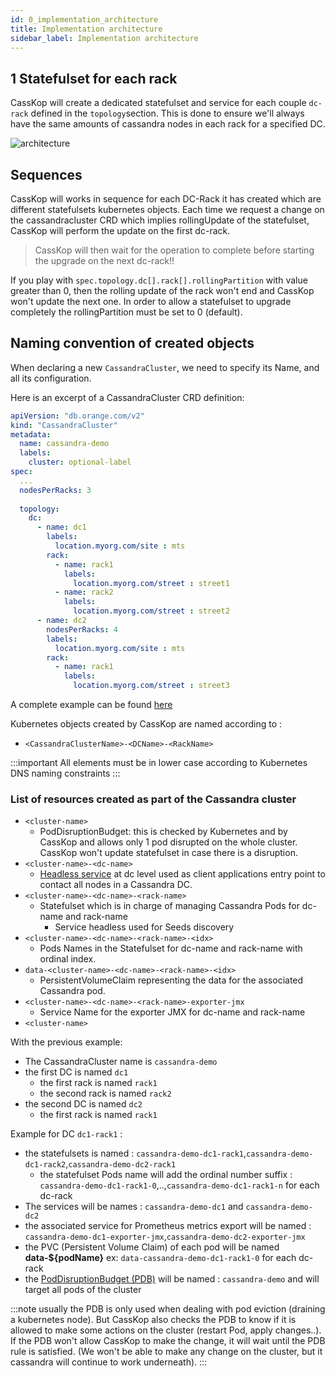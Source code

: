 ```yaml
---
id: 0_implementation_architecture
title: Implementation architecture
sidebar_label: Implementation architecture
---
```


## 1 Statefulset for each rack

CassKop will create a dedicated statefulset and service for each couple `dc-rack` defined in the
`topology`section. This is done to ensure we'll always have the same amounts of cassandra nodes in each rack for a
specified DC.

![architecture](http://www.plantuml.com/plantuml/proxy?src=https://raw.github.com/Orange-OpenSource/casskop/master/documentation/uml/architecture.puml)

## Sequences

CassKop will works in sequence for each DC-Rack it has created which are different statefulsets kubernetes objects.
Each time we request a change on the cassandracluster CRD which implies rollingUpdate of the statefulset, CassKop will
perform the update on the first dc-rack.

> CassKop will then wait for the operation to complete before starting the upgrade on the next dc-rack!!

If you play with `spec.topology.dc[].rack[].rollingPartition` with value greater than 0, then the rolling update of the rack
won't end and CassKop won't update the next one. In order to allow a statefulset to upgrade completely the rollingPartition must be set to 0 (default).

## Naming convention of created objects

When declaring a new `CassandraCluster`, we need to specify its Name, and all its configuration.

Here is an excerpt of a CassandraCluster CRD definition:

```yaml
apiVersion: "db.orange.com/v2"
kind: "CassandraCluster"
metadata:
  name: cassandra-demo
  labels:
    cluster: optional-label
spec:
  ...
  nodesPerRacks: 3
  
  topology:
    dc:
      - name: dc1
        labels:
          location.myorg.com/site : mts
        rack:
          - name: rack1
            labels:
              location.myorg.com/street : street1
          - name: rack2
            labels:
              location.myorg.com/street : street2
      - name: dc2
        nodesPerRacks: 4
        labels:
          location.myorg.com/site : mts
        rack:
          - name: rack1
            labels:
              location.myorg.com/street : street3
```

A complete example can be found [here](https://github.com/Orange-OpenSource/casskop/config/samples/cassandracluster-pic.yaml)

Kubernetes objects created by CassKop are named according to :

- `<CassandraClusterName>-<DCName>-<RackName>`

:::important
All elements must be in lower case according to Kubernetes DNS naming constraints
:::

### List of resources created as part of the Cassandra cluster

- `<cluster-name>`
  - PodDisruptionBudget: this is checked by Kubernetes and by CassKop and allows only 1 pod disrupted
      on the whole cluster. CassKop won't update statefulset in case there is a disruption.
- `<cluster-name>-<dc-name>`
  - [Headless service](https://kubernetes.io/docs/concepts/services-networking/service/#headless-services) at dc level
      used as client applications entry point to contact all nodes in a Cassandra DC.
- `<cluster-name>-<dc-name>-<rack-name>`
  - Statefulset which is in charge of managing Cassandra Pods for dc-name and rack-name
    - Service headless used for Seeds discovery
- `<cluster-name>-<dc-name>-<rack-name>-<idx>`
  - Pods Names in the Statefulset for dc-name and rack-name with ordinal index.
- `data-<cluster-name>-<dc-name>-<rack-name>-<idx>`
  - PersistentVolumeClaim representing the data for the associated Cassandra pod.
- `<cluster-name>-<dc-name>-<rack-name>-exporter-jmx`
  - Service Name for the exporter JMX for dc-name and rack-name
- `<cluster-name>`

With the previous example:

- The CassandraCluster name is `cassandra-demo`
- the first DC is named `dc1`
  - the first rack is named `rack1`
  - the second rack is named `rack2`
- the second DC is named `dc2`
  - the first rack is named `rack1`

Example for DC `dc1-rack1` :

- the statefulsets is named : `cassandra-demo-dc1-rack1`,`cassandra-demo-dc1-rack2`,`cassandra-demo-dc2-rack1`
  - the statefulset Pods name will add the ordinal number suffix :
      `cassandra-demo-dc1-rack1-0`,..,`cassandra-demo-dc1-rack1-n` for each dc-rack
- The services will be names : `cassandra-demo-dc1` and `cassandra-demo-dc2`
- the associated service for Prometheus metrics export will be named :
  `cassandra-demo-dc1-exporter-jmx`,`cassandra-demo-dc2-exporter-jmx`  
- the PVC (Persistent Volume Claim) of each pod will be named **data-${podName}** ex: `data-cassandra-demo-dc1-rack1-0`
  for each dc-rack
- the [PodDisruptionBudget (PDB)](https://kubernetes.io/docs/tasks/run-application/configure-pdb/) will be named :
  `cassandra-demo` and will target all pods of the cluster
  
:::note
usually the PDB is only used when dealing with pod eviction (draining a kubernetes node). But CassKop
also checks the PDB to know if it is allowed to make some actions on the cluster (restart Pod, apply changes..). If
the PDB won't allow CassKop to make the change, it will wait until the PDB rule is satisfied. (We won't be able
to make any change on the cluster, but it cassandra will continue to work underneath).
:::

